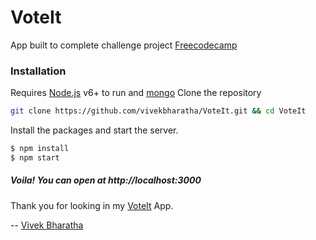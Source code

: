 # VoteIt
App built to complete challenge project [Freecodecamp](https://www.freecodecamp.com/challenges/build-a-voting-app)
### Installation
Requires [Node.js](https://nodejs.org/) v6+ to run and [mongo](https://www.mongodb.com)
Clone the repository
```sh
git clone https://github.com/vivekbharatha/VoteIt.git && cd VoteIt
```
Install the packages and start the server.
```sh
$ npm install
$ npm start
```

##### Voila! You can open at http://localhost:3000

Thank you for looking in my [VoteIt](https://voteit-vivek.herokuapp.com) App.

-- [Vivek Bharatha](https://www.linkedin.com/in/vivek-bharatha-a76b3349)
